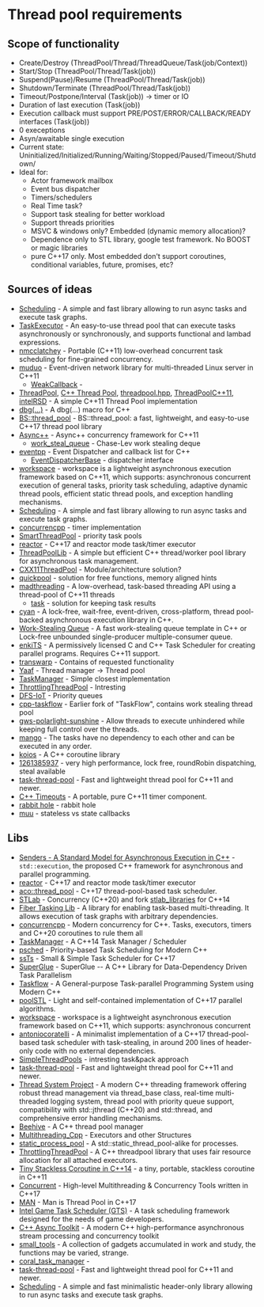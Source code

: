 # Thread pool requirements
## Scope of functionality
* Create/Destroy (ThreadPool/Thread/ThreadQueue/Task(job/Context))
* Start/Stop (ThreadPool/Thread/Task(job))
* Suspend(Pause)/Resume (ThreadPool/Thread/Task(job))
* Shutdown/Terminate (ThreadPool/Thread/Task(job))
* Timeout/Postpone/Interval (Task(job)) -> timer or IO
* Duration of last execution (Task(job))
* Execution callback must support PRE/POST/ERROR/CALLBACK/READY interfaces (Task(job))
* 0 execeptions
* Asyn/awaitable single execution
* Current state: Uninitialized/Initialized/Running/Waiting/Stopped/Paused/Timeout/Shutdown/
* Ideal for:
  - Actor framework mailbox
  - Event bus dispatcher
  - Timers/schedulers
  - Real Time task?
  - Support task stealing for better workload
  - Support threads priorities
  - MSVC & windows only? Embedded (dynamic memory allocation)?
  - Dependence only to STL library, google test framework. No BOOST or magic libraries
  - pure C++17 only. Most embedded don't support coroutines, conditional variables, future, promises, etc?

## Sources of ideas
* [Scheduling](https://github.com/dpuyda/scheduling/blob/main/include/scheduling/scheduling.hpp) - A simple and fast library allowing to run async tasks and execute task graphs.
* [TaskExecutor](https://github.com/ZLMediaKit/ZLToolKit/blob/master/src/Thread/ThreadPool.h) - An easy-to-use thread pool that can execute tasks asynchronously or synchronously, and supports functional and lambad expressions.
* [nmcclatchey](https://github.com/nmcclatchey/ThreadPool) - Portable (C++11) low-overhead concurrent task scheduling for fine-grained concurrency.
* [muduo](https://github.com/chenshuo/muduo) - Event-driven network library for multi-threaded Linux server in C++11
    - [WeakCallback](https://github.com/chenshuo/muduo/blob/master/muduo/base/WeakCallback.h) - 
* [ThreadPool](https://github.com/progschj/ThreadPool), [C++ Thread Pool](https://github.com/f-squirrel/thread_pool), [threadpool.hpp](https://github.com/leiless/threadpool.hpp), [ThreadPoolC++11](https://github.com/xingyuuchen/ThreadPool), [intelRSD](https://github.com/intel/intelRSD/blob/master/PSME/common/agent-framework/include/agent-framework/threading/threadpool.hpp) - A simple C++11 Thread Pool implementation
* [dbg(…)](https://github.com/sharkdp/dbg-macro) - A dbg(…) macro for C++
* [BS::thread_pool](https://github.com/bshoshany/thread-pool) - BS::thread_pool: a fast, lightweight, and easy-to-use C++17 thread pool library
* [Async++](https://github.com/Amanieu/asyncplusplus) - Async++ concurrency framework for C++11
   - [work_steal_queue](https://github.com/Amanieu/asyncplusplus/blob/master/src/work_steal_queue.h) - Chase-Lev work stealing deque
* [eventpp](https://github.com/wqking/eventpp) - Event Dispatcher and callback list for C++
    - [EventDispatcherBase](https://github.com/wqking/eventpp/blob/master/include/eventpp/eventdispatcher.h) - dispatcher interface
* [workspace](https://github.com/CodingHanYa/workspace) - workspace is a lightweight asynchronous execution framework based on C++11, which supports: asynchronous concurrent execution of general tasks, priority task scheduling, adaptive dynamic thread pools, efficient static thread pools, and exception handling mechanisms.
* [Scheduling](https://github.com/dpuyda/scheduling) - A simple and fast library allowing to run async tasks and execute task graphs.
* [concurrencpp](https://github.com/David-Haim-zz/concurrencpp) - timer implementation
* [SmartThreadPool](https://github.com/leosocy/SmartThreadPool) - priority task pools
* [reactor](https://github.com/fantasy-peak/reactor) - C++17 and reactor mode task/timer executor
* [ThreadPoolLib](https://github.com/geru-scotland/ThreadPoolLib) - A simple but efficient C++ thread/worker pool library for asynchronous task management.
* [CXX11ThreadPool](https://github.com/upider/CXX11ThreadPool) - Module/architecture solution?
* [quickpool](https://github.com/tnagler/quickpool) - solution for free functions, memory aligned hints
* [madthreading](https://github.com/jrmadsen/madthreading) - A low-overhead, task-based threading API using a thread-pool of C++11 threads
    - [task](https://github.com/jrmadsen/madthreading/blob/master/madthreading/threading/task/task.hh) - solution for keeping task results
* [cyan](https://github.com/sayan-chaliha/cyan) - A lock-free, wait-free, event-driven, cross-platform, thread pool-backed asynchronous execution library in C++. 
* [Work-Stealing Queue](https://github.com/taskflow/work-stealing-queue) - A fast work-stealing queue template in C++ or Lock-free unbounded single-producer multiple-consumer queue.
* [enkiTS](https://github.com/dougbinks/enkiTS) - A permissively licensed C and C++ Task Scheduler for creating parallel programs. Requires C++11 support.
* [transwarp](https://github.com/bloomen/transwarp) - Contains of requested functionality
* [Yaaf](https://github.com/lysevi/yaaf/blob/master/libyaaf/utils/async/thread_manager.h) - Thread manager -> Thread pool
* [TaskManager](https://github.com/Tastyep/TaskManager) - Simple closest implementation
* [ThrottlingThreadPool](https://github.com/LoganEvans/ThrottlingThreadPool) - Intresting
* [DFS-IoT](https://github.com/Rudnik-Ilia/DFS-IoT) - Priority queues
* [cpp-taskflow](https://github.com/artivis/cpp-taskflow) - Earlier fork of "TaskFlow", contains work stealing thread pool
* [gws-polarlight-sunshine](https://github.com/Tencent/gws-polarlight-sunshine/blob/main/src/thread_pool.h) - Allow threads to execute unhindered while keeping full control over the threads.
* [mango](https://github.com/tksuoran/erhe/blob/main/src/mango/include/mango/core/thread.hpp) - The tasks have no dependency to each other and can be executed in any order.
* [koios](https://github.com/JPewterschmidt/koios) - A C++ coroutine library
* [1261385937](https://github.com/1261385937/thread_pool) - very high performance, lock free, roundRobin dispatching, steal available
* [task-thread-pool](https://github.com/alugowski/task-thread-pool/blob/main/include/task_thread_pool.hpp) - Fast and lightweight thread pool for C++11 and newer.
* [C++ Timeouts](https://github.com/eglimi/cpptime/blob/master/cpptime.h) - A portable, pure C++11 timer component.
* [rabbit hole](https://github.com/lukasino1214/graphics-programming-rabbit-hole/blob/master/src/threadpool.hpp) - rabbit hole
* [muu](https://github.com/marzer/muu/blob/master/include/muu/thread_pool.h) - stateless vs state callbacks
## Libs
* [Senders - A Standard Model for Asynchronous Execution in C++](https://github.com/NVIDIA/stdexec) - `std::execution`, the proposed C++ framework for asynchronous and parallel programming.
* [reactor](https://github.com/fantasy-peak/reactor) - C++17 and reactor mode task/timer executor
* [aco::thread_pool](https://github.com/antoniocoratelli/thread-pool/blob/main/library/include/aco/thread_pool.hpp) - C++17 thread-pool-based task scheduler.
* [STLab](https://github.com/stlab/libraries) - Concurrency (C++20) and fork [stlab_libraries](https://github.com/jeffamstutz/stlab_libraries) for C++14
* [Fiber Tasking Lib](https://github.com/RichieSams/FiberTaskingLib) - A library for enabling task-based multi-threading. It allows execution of task graphs with arbitrary dependencies.
* [concurrencpp](https://github.com/David-Haim/concurrencpp) - Modern concurrency for C++. Tasks, executors, timers and C++20 coroutines to rule them all
* [TaskManager](https://github.com/Tastyep/TaskManager) - A C++14 Task Manager / Scheduler
* [psched](https://github.com/p-ranav/psched) - Priority-based Task Scheduling for Modern C++
* [ssTs](https://github.com/StefanoLusardi/task_scheduler) - Small & Simple Task Scheduler for C++17
* [SuperGlue](https://github.com/tillenius/superglue) - SuperGlue -- A C++ Library for Data-Dependency Driven Task Parallelism
* [Taskflow](https://github.com/taskflow/taskflow) - A General-purpose Task-parallel Programming System using Modern C++
* [poolSTL](https://github.com/alugowski/poolSTL) - Light and self-contained implementation of C++17 parallel algorithms.
* [workspace](https://github.com/CodingHanYa/workspace) - workspace is a lightweight asynchronous execution framework based on C++11, which supports: asynchronous concurrent
* [antoniocoratelli](https://github.com/antoniocoratelli/thread-pool/blob/main/library/include/aco/thread_pool.hpp) - A minimalist implementation of a C++17 thread-pool-based task scheduler with task-stealing, in around 200 lines of header-only code with no external dependencies.
* [SimpleThreadPools](https://github.com/ShinuziKyura/SimpleThreadPools) - intresting task&pack approach
* [task-thread-pool](https://github.com/alugowski/task-thread-pool) - Fast and lightweight thread pool for C++11 and newer.
* [Thread System Project](https://github.com/kcenon/thread_system) - A modern C++ threading framework offering robust thread management via thread_base class, real-time multi-threaded logging system, thread pool with priority queue support, compatibility with std::jthread (C++20) and std::thread, and comprehensive error handling mechanisms.
* [Beehive](https://github.com/egranata/beehive) - A C++ thread pool manager
* [Multithreading_Cpp](https://github.com/trololo23/Multithreading_Cpp) - Executors and other Structures
* [static_process_pool](https://github.com/jaredhoberock/static_process_pool) - A std::static_thread_pool-alike for processes.
* [ThrottlingThreadPool](https://github.com/LoganEvans/ThrottlingThreadPool) - A C++ threadpool library that uses fair resource allocation for all attached executors.
* [Tiny Stackless Coroutine in C++14](https://github.com/crazybie/co) - a tiny, portable, stackless coroutine in C++11
* [Concurrent](https://github.com/xerotolerance/Concurrent) - High-level Multithreading & Concurrency Tools written in C++17
* [MAN](https://github.com/qnope/MAN) - Man is Thread Pool in C++17
* [Intel Game Task Scheduler (GTS)](https://github.com/yazici/GTS-GamesTaskScheduler) - A task scheduling framework designed for the needs of game developers.
* [C++ Async Toolkit](https://github.com/WAcry/cpp_async_toolkit) - A modern C++ high-performance asynchronous stream processing and concurrency toolkit
* [small_tools](https://github.com/QinZiwen/small_tools) - A collection of gadgets accumulated in work and study, the functions may be varied, strange.
* [coral_task_manager](https://github.com/trihfan/coral_task_manager) -
* [task-thread-pool](https://github.com/alugowski/task-thread-pool) - Fast and lightweight thread pool for C++11 and newer.
* [Scheduling](https://github.com/dpuyda/scheduling) - A simple and fast minimalistic header-only library allowing to run async tasks and execute task graphs.
